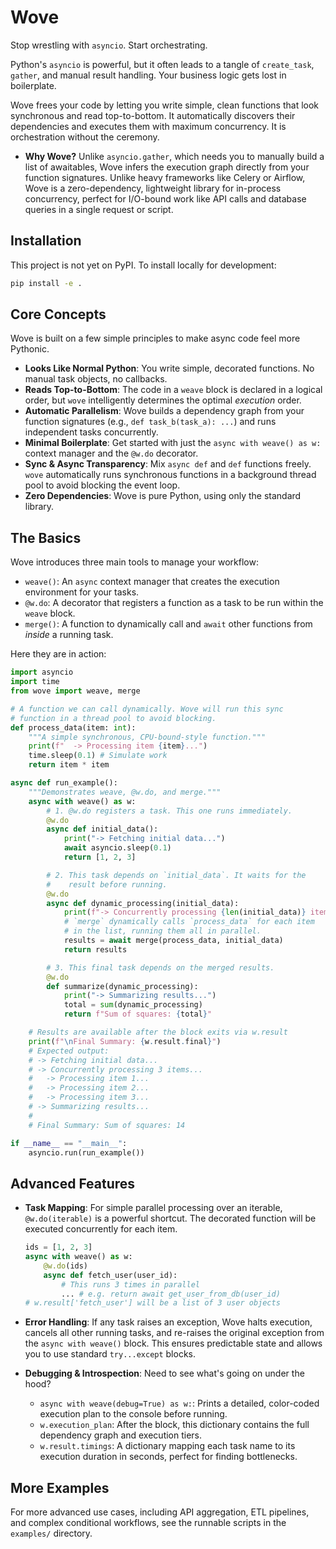 # Wove
Stop wrestling with `asyncio`. Start orchestrating.

Python's `asyncio` is powerful, but it often leads to a tangle of `create_task`, `gather`, and manual result handling. Your business logic gets lost in boilerplate.

Wove frees your code by letting you write simple, clean functions that look synchronous and read top-to-bottom. It automatically discovers their dependencies and executes them with maximum concurrency. It is orchestration without the ceremony.

-   **Why Wove?** Unlike `asyncio.gather`, which needs you to manually build a list of awaitables, Wove infers the execution graph directly from your function signatures. Unlike heavy frameworks like Celery or Airflow, Wove is a zero-dependency, lightweight library for in-process concurrency, perfect for I/O-bound work like API calls and database queries in a single request or script.

## Installation
This project is not yet on PyPI. To install locally for development:
```bash
pip install -e .
```
## Core Concepts
Wove is built on a few simple principles to make async code feel more Pythonic.

-   **Looks Like Normal Python**: You write simple, decorated functions. No manual task objects, no callbacks.
-   **Reads Top-to-Bottom**: The code in a `weave` block is declared in a logical order, but `wove` intelligently determines the optimal *execution* order.
-   **Automatic Parallelism**: Wove builds a dependency graph from your function signatures (e.g., `def task_b(task_a): ...`) and runs independent tasks concurrently.
-   **Minimal Boilerplate**: Get started with just the `async with weave() as w:` context manager and the `@w.do` decorator.
-   **Sync & Async Transparency**: Mix `async def` and `def` functions freely. `wove` automatically runs synchronous functions in a background thread pool to avoid blocking the event loop.
-   **Zero Dependencies**: Wove is pure Python, using only the standard library.

## The Basics
Wove introduces three main tools to manage your workflow:

-   `weave()`: An `async` context manager that creates the execution environment for your tasks.
-   `@w.do`: A decorator that registers a function as a task to be run within the `weave` block.
-   `merge()`: A function to dynamically call and `await` other functions from *inside* a running task.

Here they are in action:
```python
import asyncio
import time
from wove import weave, merge

# A function we can call dynamically. Wove will run this sync
# function in a thread pool to avoid blocking.
def process_data(item: int):
    """A simple synchronous, CPU-bound-style function."""
    print(f"  -> Processing item {item}...")
    time.sleep(0.1) # Simulate work
    return item * item

async def run_example():
    """Demonstrates weave, @w.do, and merge."""
    async with weave() as w:
        # 1. @w.do registers a task. This one runs immediately.
        @w.do
        async def initial_data():
            print("-> Fetching initial data...")
            await asyncio.sleep(0.1)
            return [1, 2, 3]

        # 2. This task depends on `initial_data`. It waits for the
        #    result before running.
        @w.do
        async def dynamic_processing(initial_data):
            print(f"-> Concurrently processing {len(initial_data)} items...")
            # `merge` dynamically calls `process_data` for each item
            # in the list, running them all in parallel.
            results = await merge(process_data, initial_data)
            return results

        # 3. This final task depends on the merged results.
        @w.do
        def summarize(dynamic_processing):
            print("-> Summarizing results...")
            total = sum(dynamic_processing)
            return f"Sum of squares: {total}"

    # Results are available after the block exits via w.result
    print(f"\nFinal Summary: {w.result.final}")
    # Expected output:
    # -> Fetching initial data...
    # -> Concurrently processing 3 items...
    #   -> Processing item 1...
    #   -> Processing item 2...
    #   -> Processing item 3...
    # -> Summarizing results...
    #
    # Final Summary: Sum of squares: 14

if __name__ == "__main__":
    asyncio.run(run_example())
```
## Advanced Features

-   **Task Mapping**: For simple parallel processing over an iterable, `@w.do(iterable)` is a powerful shortcut. The decorated function will be executed concurrently for each item.
    ```python
    ids = [1, 2, 3]
    async with weave() as w:
        @w.do(ids)
        async def fetch_user(user_id):
            # This runs 3 times in parallel
            ... # e.g. return await get_user_from_db(user_id)
    # w.result['fetch_user'] will be a list of 3 user objects
    ```
-   **Error Handling**: If any task raises an exception, Wove halts execution, cancels all other running tasks, and re-raises the original exception from the `async with weave()` block. This ensures predictable state and allows you to use standard `try...except` blocks.

-   **Debugging & Introspection**: Need to see what's going on under the hood?
    -   `async with weave(debug=True) as w:`: Prints a detailed, color-coded execution plan to the console before running.
    -   `w.execution_plan`: After the block, this dictionary contains the full dependency graph and execution tiers.
    -   `w.result.timings`: A dictionary mapping each task name to its execution duration in seconds, perfect for finding bottlenecks.

## More Examples
For more advanced use cases, including API aggregation, ETL pipelines, and complex conditional workflows, see the runnable scripts in the `examples/` directory.